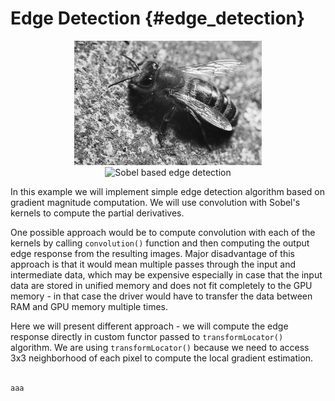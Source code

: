 # Edge Detection {#edge_detection}

<p float="left" align="center">
<img src="bee_bw.jpg" alt="Original bee image" title="Original bee image" width="300">
<img src="edge_detection.jpg" alt="Sobel based edge detection" title="Sobel based edge detection" width="300">
</p>

In this example we will implement simple edge detection algorithm based on gradient magnitude computation. We will use convolution with Sobel's kernels to compute the partial derivatives.

One possible approach would be to compute convolution with each of the kernels by calling `convolution()` function and then computing the output edge response from the resulting images. Major disadvantage of this approach is that it would mean multiple passes through the input and intermediate data, which may be expensive especially in case that the input data are stored in unified memory and does not fit completely to the GPU memory - in that case the driver would have to transfer the data between RAM and GPU memory multiple times.

Here we will present different approach - we will compute the edge response directly in custom functor passed to `transformLocator()` algorithm. We are using `transformLocator()` because we need to access 3x3 neighborhood of each pixel to compute the local gradient estimation.

```c++

aaa
```
